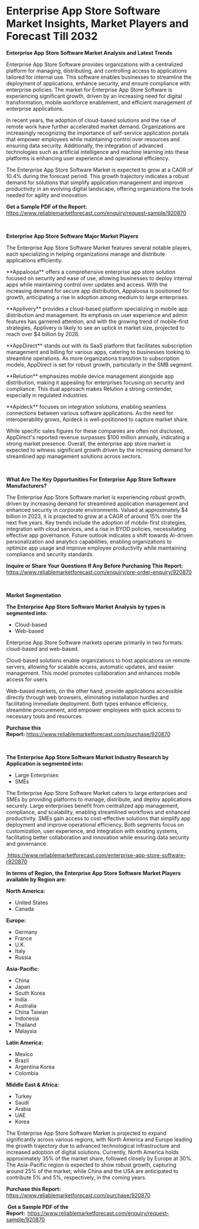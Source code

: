 <p><h1>Enterprise App Store Software Market Insights, Market Players and Forecast Till 2032</h1></p><p><strong>Enterprise App Store Software Market Analysis and Latest Trends</strong></p>
<p><p>Enterprise App Store Software provides organizations with a centralized platform for managing, distributing, and controlling access to applications tailored for internal use. This software enables businesses to streamline the deployment of applications, enhance security, and ensure compliance with enterprise policies. The market for Enterprise App Store Software is experiencing significant growth, driven by an increasing need for digital transformation, mobile workforce enablement, and efficient management of enterprise applications.</p><p>In recent years, the adoption of cloud-based solutions and the rise of remote work have further accelerated market demand. Organizations are increasingly recognizing the importance of self-service application portals that empower employees while maintaining control over resources and ensuring data security. Additionally, the integration of advanced technologies such as artificial intelligence and machine learning into these platforms is enhancing user experience and operational efficiency. </p><p>The Enterprise App Store Software Market is expected to grow at a CAGR of 10.4% during the forecast period. This growth trajectory indicates a robust demand for solutions that simplify application management and improve productivity in an evolving digital landscape, offering organizations the tools needed for agility and innovation.</p></p>
<p><strong>Get a Sample PDF of the Report:&nbsp;</strong> <a href="https://www.reliablemarketforecast.com/enquiry/request-sample/920870?utm_campaign=3526&utm_medium=2&utm_source=Github&utm_content=ia&utm_term=17042025&utm_id=enterprise-app-store-software">https://www.reliablemarketforecast.com/enquiry/request-sample/920870</a></p>
<p>&nbsp;</p>
<p><strong>Enterprise App Store Software Major Market Players</strong></p>
<p><p>The Enterprise App Store Software Market features several notable players, each specializing in helping organizations manage and distribute applications efficiently. </p><p>**Appaloosa** offers a comprehensive enterprise app store solution focused on security and ease of use, allowing businesses to deploy internal apps while maintaining control over updates and access. With the increasing demand for secure app distribution, Appaloosa is positioned for growth, anticipating a rise in adoption among medium to large enterprises.</p><p>**Applivery** provides a cloud-based platform specializing in mobile app distribution and management. Its emphasis on user experience and admin features has garnered attention, and with the growing trend of mobile-first strategies, Applivery is likely to see an uptick in market size, projected to reach over $4 billion by 2026.</p><p>**AppDirect** stands out with its SaaS platform that facilitates subscription management and billing for various apps, catering to businesses looking to streamline operations. As more organizations transition to subscription models, AppDirect is set for robust growth, particularly in the SMB segment.</p><p>**Relution** emphasizes mobile device management alongside app distribution, making it appealing for enterprises focusing on security and compliance. This dual approach makes Relution a strong contender, especially in regulated industries.</p><p>**Apideck** focuses on integration solutions, enabling seamless connections between various software applications. As the need for interoperability grows, Apideck is well-positioned to capture market share.</p><p>While specific sales figures for these companies are often not disclosed, AppDirect's reported revenue surpasses $100 million annually, indicating a strong market presence. Overall, the enterprise app store market is expected to witness significant growth driven by the increasing demand for streamlined app management solutions across sectors.</p></p>
<p>&nbsp;</p>
<p><strong>What Are The Key Opportunities For Enterprise App Store Software Manufacturers?</strong></p>
<p><p>The Enterprise App Store Software market is experiencing robust growth, driven by increasing demand for streamlined application management and enhanced security in corporate environments. Valued at approximately $4 billion in 2023, it is projected to grow at a CAGR of around 15% over the next five years. Key trends include the adoption of mobile-first strategies, integration with cloud services, and a rise in BYOD policies, necessitating effective app governance. Future outlook indicates a shift towards AI-driven personalization and analytics capabilities, enabling organizations to optimize app usage and improve employee productivity while maintaining compliance and security standards.</p></p>
<p><strong>Inquire or Share Your Questions If Any Before Purchasing This Report:</strong> <a href="https://www.reliablemarketforecast.com/enquiry/pre-order-enquiry/920870?utm_campaign=3526&utm_medium=2&utm_source=Github&utm_content=ia&utm_term=17042025&utm_id=enterprise-app-store-software">https://www.reliablemarketforecast.com/enquiry/pre-order-enquiry/920870</a></p>
<p>&nbsp;</p>
<p><strong>Market Segmentation</strong></p>
<p><strong>The Enterprise App Store Software Market Analysis by types is segmented into:</strong></p>
<p><ul><li>Cloud-based</li><li>Web-based</li></ul></p>
<p><p>Enterprise App Store Software markets operate primarily in two formats: cloud-based and web-based. </p><p>Cloud-based solutions enable organizations to host applications on remote servers, allowing for scalable access, automatic updates, and easier management. This model promotes collaboration and enhances mobile access for users. </p><p>Web-based markets, on the other hand, provide applications accessible directly through web browsers, eliminating installation hurdles and facilitating immediate deployment. Both types enhance efficiency, streamline procurement, and empower employees with quick access to necessary tools and resources.</p></p>
<p><strong>Purchase this Report:&nbsp;</strong><a href="https://www.reliablemarketforecast.com/purchase/920870?utm_campaign=3526&utm_medium=2&utm_source=Github&utm_content=ia&utm_term=17042025&utm_id=enterprise-app-store-software">https://www.reliablemarketforecast.com/purchase/920870</a></p>
<p>&nbsp;</p>
<p><strong>The Enterprise App Store Software Market Industry Research by Application is segmented into:</strong></p>
<p><ul><li>Large Enterprises</li><li>SMEs</li></ul></p>
<p><p>The Enterprise App Store Software Market caters to large enterprises and SMEs by providing platforms to manage, distribute, and deploy applications securely. Large enterprises benefit from centralized app management, compliance, and scalability, enabling streamlined workflows and enhanced productivity. SMEs gain access to cost-effective solutions that simplify app deployment and improve operational efficiency. Both segments focus on customization, user experience, and integration with existing systems, facilitating better collaboration and innovation while ensuring data security and governance.</p></p>
<p><a href="https://www.reliablemarketforecast.com/enterprise-app-store-software-r920870?utm_campaign=3526&utm_medium=2&utm_source=Github&utm_content=ia&utm_term=17042025&utm_id=enterprise-app-store-software">&nbsp;https://www.reliablemarketforecast.com/enterprise-app-store-software-r920870</a></p>
<p><strong>In terms of Region, the Enterprise App Store Software Market Players available by Region are:</strong></p>
<p>
    <p> <strong> North America: </strong>
        <ul>
            <li>United States</li>
            <li>Canada</li>
        </ul>
        </p> 
    <p> <strong> Europe: </strong>
        <ul>
            <li>Germany</li>
            <li>France</li>
            <li>U.K.</li>
            <li>Italy</li>
            <li>Russia</li>
        </ul>
        </p> 
    <p> <strong> Asia-Pacific: </strong>
        <ul>
            <li>China</li>
            <li>Japan</li>
            <li>South Korea</li>
            <li>India</li>
            <li>Australia</li>
            <li>China Taiwan</li>
            <li>Indonesia</li>
            <li>Thailand</li>
            <li>Malaysia</li>
        </ul>
        </p> 
    <p> <strong> Latin America: </strong>
        <ul>
            <li>Mexico</li>
            <li>Brazil</li>
            <li>Argentina Korea</li>
            <li>Colombia</li>
        </ul>
        </p> 
    <p> <strong> Middle East & Africa: </strong>
        <ul>
            <li>Turkey</li>
            <li>Saudi</li>
            <li>Arabia</li>
            <li>UAE</li>
            <li>Korea</li>
        </ul>
    </p>
    </p>
<p><p>The Enterprise App Store Software Market is projected to expand significantly across various regions, with North America and Europe leading the growth trajectory due to advanced technological infrastructure and increased adoption of digital solutions. Currently, North America holds approximately 35% of the market share, followed closely by Europe at 30%. The Asia-Pacific region is expected to show robust growth, capturing around 25% of the market, while China and the USA are anticipated to contribute 5% and 5%, respectively, in the coming years.</p></p>
<p><strong>Purchase this Report: </strong><a href="https://www.reliablemarketforecast.com/purchase/920870?utm_campaign=3526&utm_medium=2&utm_source=Github&utm_content=ia&utm_term=17042025&utm_id=enterprise-app-store-software">https://www.reliablemarketforecast.com/purchase/920870</a></p>
<p>&nbsp;<strong>Get a Sample PDF of the Report:&nbsp;&nbsp;</strong><a href="https://www.reliablemarketforecast.com/enquiry/request-sample/920870?utm_campaign=3526&utm_medium=2&utm_source=Github&utm_content=ia&utm_term=17042025&utm_id=enterprise-app-store-software">https://www.reliablemarketforecast.com/enquiry/request-sample/920870</a></p>
<p><strong></strong></p>
<p><p></p><p></p><p></p></p>
